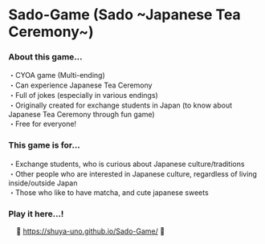 
# Sado-Game (Sado \~Japanese Tea Ceremony\~)

### About this game...

・CYOA game (Multi-ending)  
・Can experience Japanese Tea Ceremony  
・Full of jokes (especially in various endings)  
・Originally created for exchange students in Japan (to know about Japanese Tea Ceremony through fun game)  
・Free for everyone!

### This game is for...

・Exchange students, who is curious about Japanese culture/traditions  
・Other people who are interested in Japanese culture, regardless of living inside/outside Japan  
・Those who like to have matcha, and cute japanese sweets


### Play it here...!

&nbsp;&nbsp;&nbsp;&nbsp;🍡 <https://shuya-uno.github.io/Sado-Game/> 🍵
